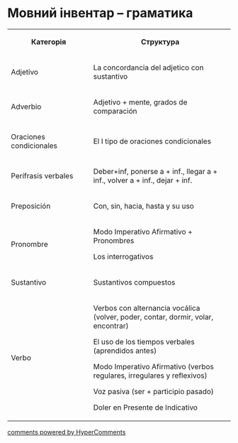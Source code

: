 <div id="hypercomments_widget" class="js-hypercomments-widget invisible"></div>

# Мовний інвентар – граматика

<table>
<tbody>
<tr>
<td style="text-align: center;" width="217">
<p><strong>Категорія</strong></p>
</td>
<td style="text-align: center;" width="444">
<p><strong>Структура</strong></p>
</td>
</tr>
<tr>
<td width="217">
<p>Adjetivo</p>
</td>
<td width="444">
<p>La concordancia del adjetico con sustantivo</p>
</td>
</tr>
<tr>
<td width="217">
<p>Adverbio</p>
</td>
<td width="444">
<p>Adjetivo + mente, grados de comparaci&oacute;n</p>
</td>
</tr>
<tr>
<td width="217">
<p>Oraciones condicionales</p>
</td>
<td width="444">
<p>El І tipo de oraciones condicionales</p>
</td>
</tr>
<tr>
<td width="217">
<p>Per&iacute;frasis verbales</p>
</td>
<td width="444">
<p>Deber+inf, ponerse a + inf., llegar a + inf., volver a + inf., dejar + inf.</p>
</td>
</tr>
<tr>
<td width="217">
<p>Preposici&oacute;n</p>
</td>
<td width="444">
<p>Con, sin, hacia, hasta y su uso</p>
</td>
</tr>
<tr>
<td width="217">
<p>Pronombre</p>
</td>
<td width="444">
<p>Modo Imperativo Afirmativo + Pronombres</p>
<p>Los interrogativos</p>
</td>
</tr>
<tr>
<td width="217">
<p>Sustantivo</p>
</td>
<td width="444">
<p>Sustantivos compuestos</p>
</td>
</tr>
<tr>
<td width="217">
<p>Verbo</p>
</td>
<td width="444">
<p>Verbos con alternancia voc&aacute;lica (volver, poder, contar, dormir, volar, encontrar)</p>
<p>El uso de los tiempos verbales (aprendidos antes)</p>
<p>Modo Imperativo Afirmativo (verbos regulares, irregulares y reflexivos)</p>
<p>Voz pasiva (ser + participio pasado)</p>
<p>Doler en Presente de Indicativo</p>
</td>
</tr>
</tbody>
</table>

<div class="js-hypercomments-container">
    <a href="http://hypercomments.com" class="hc-link" title="comments widget">comments powered by HyperComments</a>
</div>